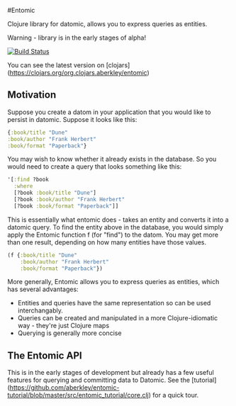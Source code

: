 #Entomic 

Clojure library for datomic, allows you to express queries as entities.

Warning - library is in the early stages of alpha!

[![Build Status](https://travis-ci.org/aberkley/entomic.svg?branch=master)](https://travis-ci.org/aberkley/entomic)

You can see the latest version on [clojars] (https://clojars.org/org.clojars.aberkley/entomic)

## Motivation

Suppose you create a datom in your application that you would like to persist in datomic. Suppose it looks like this:

```clj
{:book/title "Dune"
:book/author "Frank Herbert"
:book/format "Paperback"}
```

You may wish to know whether it already exists in the database. So you would need to create a query that looks something like this:

```clj
'[:find ?book
  :where
  [?book :book/title "Dune"]
  [?book :book/author "Frank Herbert"
  [?book :book/format "Paperback"]]
```  
  
This is essentially what entomic does - takes an entity and converts it into a datomic query. To find the entity above in the database, you would simply apply the Entomic function f (for "find") to the datom. You may get more than one result, depending on how many entities have those values.

```clj
(f {:book/title "Dune"
    :book/author "Frank Herbert"
    :book/format "Paperback"})
```

More generally, Entomic allows you to express queries as entities, which has several advantages:

* Entities and queries have the same representation so can be used interchangably.
* Queries can be created and manipulated in a more Clojure-idiomatic way - they're just Clojure maps
* Querying is generally more concise

## The Entomic API

This is in the early stages of development but already has a few useful features for querying and committing data to Datomic. See the [tutorial] (https://github.com/aberkley/entomic-tutorial/blob/master/src/entomic_tutorial/core.clj) for a quick tour.



